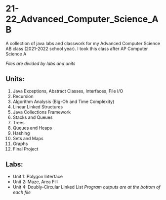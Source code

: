 # 21-22_Advanced_Computer_Science_AB
A collection of java labs and classwork for my Advanced Computer Science AB class (2021-2022 school year). I took this class after AP Computer Science A

*Files are divided by labs and units*

## Units:
1. Java Exceptions, Abstract Classes, Interfaces, File I/O
2. Recursion
3. Algorithm Analysis (Big-Oh and Time Complexity)
4. Linear Linked Structures
5. Java Collections Framework
6. Stacks and Queues
7. Trees
8. Queues and Heaps
9. Hashing
10. Sets and Maps
11. Graphs
12. Final Project

## Labs: 
- Unit 1: Polygon Interface
- Unit 2: Maze, Area Fill
- Unit 4: Doubly-Circular Linked List
*Program outputs are at the bottom of each file*
